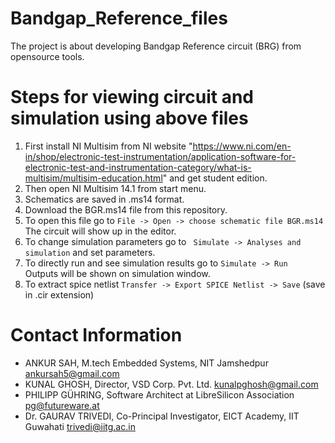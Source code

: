 # Bandgap_Reference_files
The project is about developing Bandgap Reference circuit (BRG) from opensource tools.

Steps for viewing circuit and simulation using above files
===================================
1. First install NI Multisim from NI website "https://www.ni.com/en-in/shop/electronic-test-instrumentation/application-software-for-electronic-test-and-instrumentation-category/what-is-multisim/multisim-education.html" and get student edition. 
2. Then open NI Multisim 14.1 from start menu.
3. Schematics are saved in .ms14 format.
4. Download the BGR.ms14 file from this repository.
5. To open this file go to
   `File -> Open -> choose schematic file BGR.ms14`
   The circuit will show up in the editor. 
6. To change simulation parameters go to ` Simulate -> Analyses and simulation` and set parameters. 
7. To directly run and see simulation results go to `Simulate -> Run `
   Outputs will be shown on simulation window.
8. To extract spice netlist
   `Transfer -> Export SPICE Netlist -> Save` (save in .cir extension)
   
Contact Information
===================================
- ANKUR SAH, 
 M.tech Embedded Systems, NIT Jamshedpur
  ankursah5@gmail.com
- KUNAL GHOSH, 
 Director, VSD Corp. Pvt. Ltd. 
  kunalpghosh@gmail.com
- PHILIPP GÜHRING, 
Software Architect at LibreSilicon Association
  pg@futureware.at
 - Dr. GAURAV TRIVEDI, 
 Co-Principal Investigator, EICT Academy, IIT Guwahati
    trivedi@iitg.ac.in
